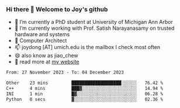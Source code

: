 ### Hi there 👋 Welcome to Joy's github

- 🔭 I’m currently a PhD student at University of Michigan Ann Arbor
- 🌱 I’m currently working with Prof. Satish Narayanasamy on trusted hardware and systems
- 👯 Computer Architect
- 📫 joydong [AT] umich.edu is the mailbox I check most often
- 😄 also know as jiao_chew
- 💬 read more at [my website](https://joydddd.github.io/)
<!--START_SECTION:waka-->

```txt
From: 27 November 2023 - To: 04 December 2023

Other    23 mins         ███████████████████░░░░░░   76.42 %
C++      4 mins          ███▓░░░░░░░░░░░░░░░░░░░░░   14.94 %
INI      1 min           █▓░░░░░░░░░░░░░░░░░░░░░░░   06.28 %
Python   0 secs          ▓░░░░░░░░░░░░░░░░░░░░░░░░   02.36 %
```

<!--END_SECTION:waka-->
